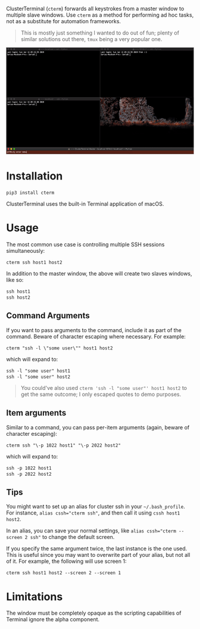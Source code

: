 ClusterTerminal (`cterm`) forwards all keystrokes from a master window to multiple slave windows. Use `cterm` as a method for performing ad hoc tasks, not as a substitute for automation frameworks.

> This is mostly just something I wanted to do out of fun; plenty of similar solutions out there, `tmux` being a very popular one.

![alt text](https://github.com/hSaria/ClusterTerminal/raw/master/.github/ssh_example.gif "Example output")

# Installation

    pip3 install cterm

ClusterTerminal uses the built-in Terminal application of macOS.

# Usage

The most common use case is controlling multiple SSH sessions simultaneously:

    cterm ssh host1 host2

In addition to the master window, the above will create two slaves windows, like so:

    ssh host1
    ssh host2

## Command Arguments

If you want to pass arguments to the command, include it as part of the command. Beware of character escaping where necessary. For example:

    cterm "ssh -l \"some user\"" host1 host2

which will expand to:

    ssh -l "some user" host1
    ssh -l "some user" host2

> You could've also used `cterm 'ssh -l "some user"' host1 host2` to get the same outcome; I only escaped quotes to demo purposes.

## Item arguments

Similar to a command, you can pass per-item arguments (again, beware of character escaping):

    cterm ssh "\-p 1022 host1" "\-p 2022 host2"

which will expand to:

    ssh -p 1022 host1
    ssh -p 2022 host2

## Tips

You might want to set up an alias for cluster ssh in your `~/.bash_profile`. For instance, `alias cssh="cterm ssh"`, and then call it using `cssh host1 host2`.

In an alias, you can save your normal settings, like `alias cssh="cterm --screen 2 ssh"` to change the default screen.

If you specify the same argument twice, the last instance is the one used. This is useful since you may want to overwrite part of your alias, but not all of it. For example, the following will use screen 1:

    cterm ssh host1 host2 --screen 2 --screen 1

# Limitations

The window must be completely opaque as the scripting capabilities of Terminal ignore the alpha component.
